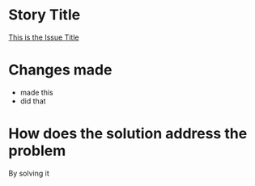 
# Story Title

[This is the Issue Title](https://github.com/BosEriko/boseriko.com/issues/1)

# Changes made

- made this
- did that

# How does the solution address the problem

By solving it
